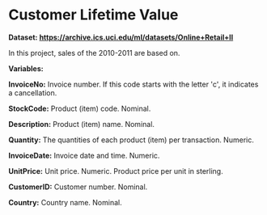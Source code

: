 # Customer Lifetime Value


**Dataset: https://archive.ics.uci.edu/ml/datasets/Online+Retail+II**

In this project, sales of the 2010-2011 are based on.

**Variables:**

**InvoiceNo:** Invoice number. If this code starts with the letter 'c', it indicates a cancellation.

**StockCode:** Product (item) code. Nominal. 

**Description:** Product (item) name. Nominal.

**Quantity:** The quantities of each product (item) per transaction. Numeric.

**InvoiceDate:** Invoice date and time. Numeric.

**UnitPrice:** Unit price. Numeric. Product price per unit in sterling.

**CustomerID:** Customer number. Nominal.

**Country:** Country name. Nominal.
